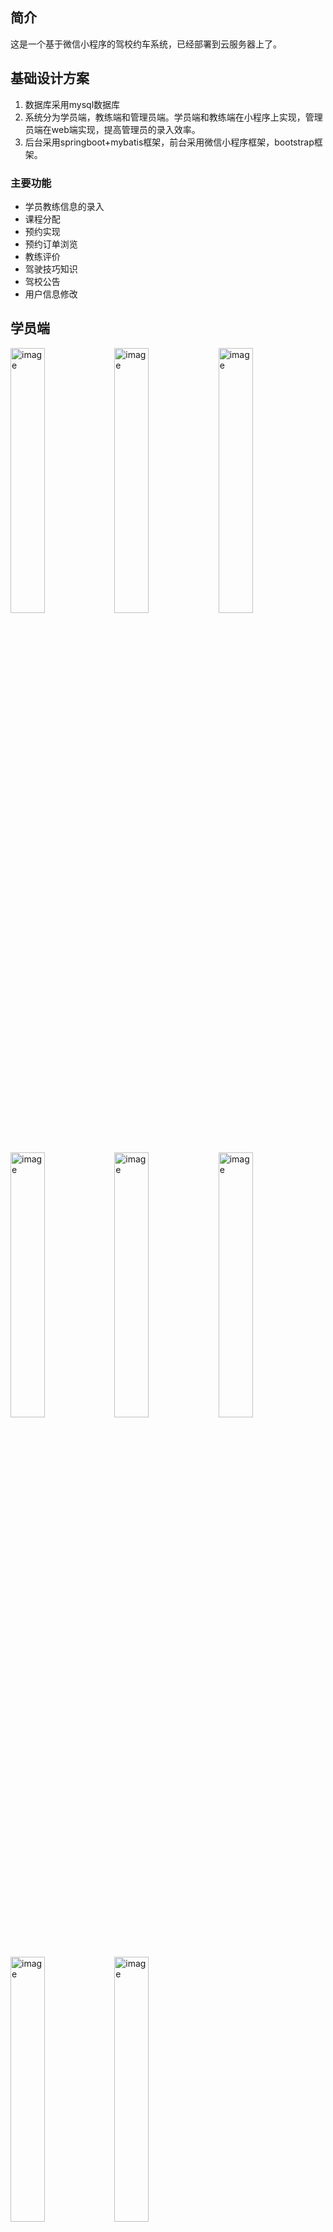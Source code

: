
## 简介
这是一个基于微信小程序的驾校约车系统，已经部署到云服务器上了。
## 基础设计方案
1. 数据库采用mysql数据库  
2. 系统分为学员端，教练端和管理员端。学员端和教练端在小程序上实现，管理员端在web端实现，提高管理员的录入效率。
3. 后台采用springboot+mybatis框架，前台采用微信小程序框架，bootstrap框架。

### 主要功能
* 学员教练信息的录入
* 课程分配
* 预约实现	
* 预约订单浏览			
*  教练评价             
* 驾驶技巧知识
* 驾校公告     
* 用户信息修改

## 学员端

<img src="/screenshots/order11.jpg" alt="image" width="33%"><img src="/screenshots/order12.jpg" alt="image" width="33%"><img src="/screenshots/order13.jpg" alt="image" width="33%">
<img src="/screenshots/order14.jpg" alt="image" width="33%"><img src="/screenshots/order15.jpg" alt="image" width="33%"><img src="/screenshots/order16.jpg" alt="image" width="33%">
<img src="/screenshots/order17.jpg" alt="image" width="33%"><img src="/screenshots/order18.jpg" alt="image" width="33%">


## 教练端
![image](https://github.com/wangchuan98/springboot-api/blob/master/screenshots/order21.jpg)
![image](https://github.com/wangchuan98/springboot-api/blob/master/screenshots/order22.jpg)
![image](https://github.com/wangchuan98/springboot-api/blob/master/screenshots/order23.jpg)
![image](https://github.com/wangchuan98/springboot-api/blob/master/screenshots/order24.jpg)
![image](https://github.com/wangchuan98/springboot-api/blob/master/screenshots/order25.jpg)

## 管理员端
![image](https://github.com/wangchuan98/springboot-api/tree/master/screenshots/admin1.png)
![image](https://github.com/wangchuan98/springboot-api/tree/master/screenshots/admin2.png)
![image](https://github.com/wangchuan98/springboot-api/tree/master/screenshots/admin3.png)
![image](https://github.com/wangchuan98/springboot-api/tree/master/screenshots/admin4.png)
![image](https://github.com/wangchuan98/springboot-api/tree/master/screenshots/admin5.png)
![image](https://github.com/wangchuan98/springboot-api/tree/master/screenshots/admin6.png)

